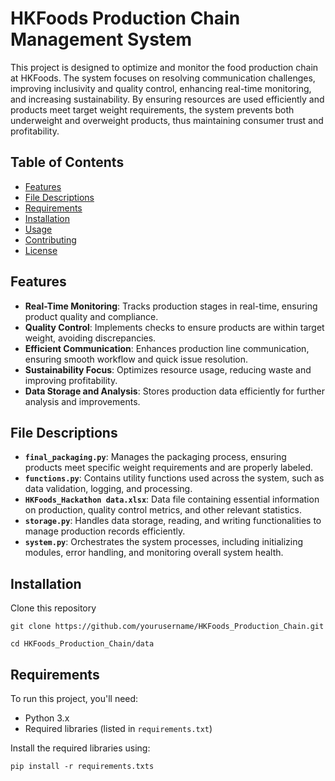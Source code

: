 # HKFoods Production Chain Management System

This project is designed to optimize and monitor the food production chain at HKFoods. The system focuses on resolving communication challenges, improving inclusivity and quality control, enhancing real-time monitoring, and increasing sustainability. By ensuring resources are used efficiently and products meet target weight requirements, the system prevents both underweight and overweight products, thus maintaining consumer trust and profitability.

## Table of Contents

- [Features](#features)
- [File Descriptions](#file-descriptions)
- [Requirements](#requirements)
- [Installation](#installation)
- [Usage](#usage)
- [Contributing](#contributing)
- [License](#license)

## Features

- **Real-Time Monitoring**: Tracks production stages in real-time, ensuring product quality and compliance.
- **Quality Control**: Implements checks to ensure products are within target weight, avoiding discrepancies.
- **Efficient Communication**: Enhances production line communication, ensuring smooth workflow and quick issue resolution.
- **Sustainability Focus**: Optimizes resource usage, reducing waste and improving profitability.
- **Data Storage and Analysis**: Stores production data efficiently for further analysis and improvements.

## File Descriptions

- **`final_packaging.py`**: Manages the packaging process, ensuring products meet specific weight requirements and are properly labeled.
- **`functions.py`**: Contains utility functions used across the system, such as data validation, logging, and processing.
- **`HKFoods_Hackathon data.xlsx`**: Data file containing essential information on production, quality control metrics, and other relevant statistics.
- **`storage.py`**: Handles data storage, reading, and writing functionalities to manage production records efficiently.
- **`system.py`**: Orchestrates the system processes, including initializing modules, error handling, and monitoring overall system health.

## Installation
Clone this repository
```
git clone https://github.com/yourusername/HKFoods_Production_Chain.git
```
```
cd HKFoods_Production_Chain/data
```

## Requirements

To run this project, you'll need:

- Python 3.x
- Required libraries (listed in `requirements.txt`)

Install the required libraries using:

```
pip install -r requirements.txts
```
